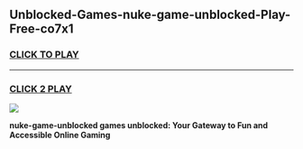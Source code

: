 
## Unblocked-Games-nuke-game-unblocked-Play-Free-co7x1
<h3>
<a href="https://premium76.site?title=nuke-game-unblocked&ref=23A">CLICK TO PLAY</a></h3>
<hr>

<h3>
<a href="https://premium76.site?title=nuke-game-unblocked&ref=23A">CLICK 2 PLAY</a>
  
</h3>

<a href="https://premium76.site?title=nuke-game-unblocked&ref=23A"><img src="https://clearcache.store/games.png"></a>


**nuke-game-unblocked games unblocked: Your Gateway to Fun and Accessible Online Gaming**
